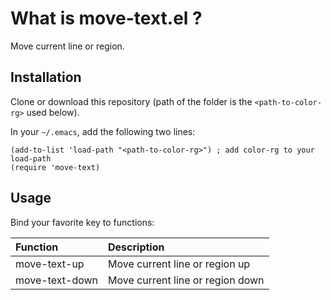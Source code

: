# What is move-text.el ?
Move current line or region.

## Installation
Clone or download this repository (path of the folder is the `<path-to-color-rg>` used below).

In your `~/.emacs`, add the following two lines:
```Elisp
(add-to-list 'load-path "<path-to-color-rg>") ; add color-rg to your load-path
(require 'move-text)
```

## Usage
Bind your favorite key to functions:

 | Function       | Description                      |
 | :--------      | :----                            |
 | move-text-up   | Move current line or region up   |
 | move-text-down | Move current line or region down |
